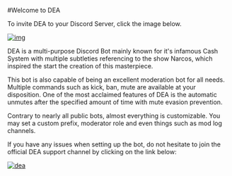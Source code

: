 #Welcome to DEA

To invite DEA to your Discord Server, click the image below.

[![img][img]](https://discordapp.com/oauth2/authorize?client_id={Context.Guild.CurrentUser.Id}&scope=bot&permissions=410119182)

DEA is a multi-purpose Discord Bot mainly known for it's infamous Cash System with multiple subtleties referencing to the show Narcos, which inspired the start the creation of this masterpiece. 

This bot is also capable of being an excellent moderation bot for all needs. Multiple commands such as kick, ban, mute are available at your disposition. One of the most acclaimed features of DEA is the automatic unmutes after the specified amount of time with mute evasion prevention. 

Contrary to nearly all public bots, almost everything is customizable. You may set a custom prefix, moderator role and even things such as mod log channels.

If you have any issues when setting up the bot, do not hesitate to join the official DEA support channel by clicking on the link below:

[![dea][dea]](https://discord.gg/Tuptja9)

[img]: https://cdn.discordapp.com/attachments/202743183774318593/210580315381563392/discord.png
[dea]: http://i.imgur.com/ejsCJwI.jpg